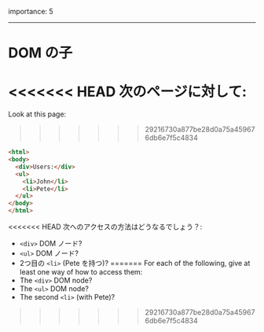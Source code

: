 importance: 5

---

# DOM の子

<<<<<<< HEAD
次のページに対して:
=======
Look at this page:
>>>>>>> 29216730a877be28d0a75a459676db6e7f5c4834

```html
<html>
<body>
  <div>Users:</div>
  <ul>
    <li>John</li>
    <li>Pete</li>
  </ul>
</body>
</html>
```

<<<<<<< HEAD
次へのアクセスの方法はどうなるでしょう？:
- `<div>` DOM ノード?
- `<ul>` DOM ノード?
- 2つ目の `<li>` (Pete を持つ)?
=======
For each of the following, give at least one way of how to access them:
- The `<div>` DOM node?
- The `<ul>` DOM node?
- The second `<li>` (with Pete)?
>>>>>>> 29216730a877be28d0a75a459676db6e7f5c4834
